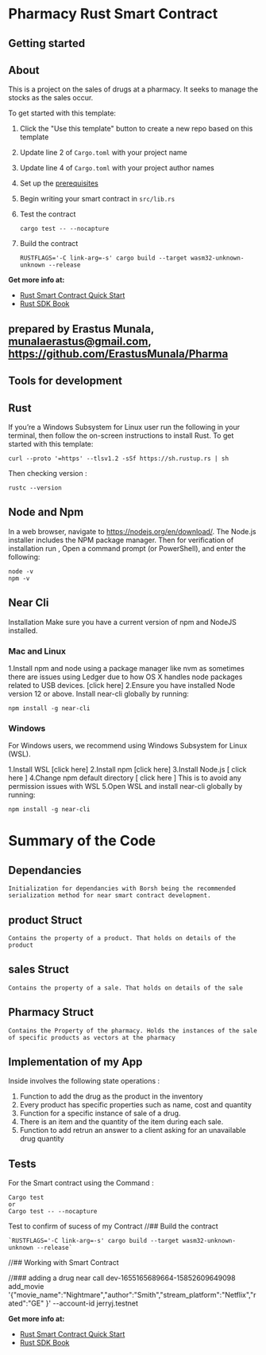# Pharmacy Rust Smart Contract

## Getting started
## About
This is a project on the sales of drugs at a pharmacy. It seeks to manage the stocks as the sales occur.

To get started with this template:

1. Click the "Use this template" button to create a new repo based on this template
2. Update line 2 of `Cargo.toml` with your project name
3. Update line 4 of `Cargo.toml` with your project author names
4. Set up the [prerequisites](https://github.com/near/near-sdk-rs#pre-requisites)
5. Begin writing your smart contract in `src/lib.rs`
6. Test the contract 

    `cargo test -- --nocapture`

8. Build the contract

    `RUSTFLAGS='-C link-arg=-s' cargo build --target wasm32-unknown-unknown --release`

**Get more info at:**

* [Rust Smart Contract Quick Start](https://docs.near.org/develop/prerequisites)
* [Rust SDK Book](https://www.near-sdk.io/)
## prepared by Erastus Munala, munalaerastus@gmail.com, https://github.com/ErastusMunala/Pharma

## Tools for development
## Rust
If you’re a Windows Subsystem for Linux user run the following in your terminal, then follow the on-screen instructions to install Rust.
To get started with this template:

    curl --proto '=https' --tlsv1.2 -sSf https://sh.rustup.rs | sh

Then checking version :

    rustc --version
## Node and Npm

In a web browser, navigate to https://nodejs.org/en/download/. The Node.js installer includes the NPM package manager.
Then for verification of installation run , Open a command prompt (or PowerShell), and enter the following:

    node -v
    npm -v

## Near Cli
Installation
Make sure you have a current version of npm and NodeJS installed.

### **Mac and Linux**
1.Install npm and node using a package manager like nvm as sometimes there are issues using Ledger due to how OS X handles node packages related to USB devices. [click here]
2.Ensure you have installed Node version 12 or above.
Install near-cli globally by running:

    npm install -g near-cli

### **Windows**
For Windows users, we recommend using Windows Subsystem for Linux (WSL).

1.Install WSL [click here]
2.Install npm [click here]
3.Install Node.js [ click here ]
4.Change npm default directory [ click here ]
This is to avoid any permission issues with WSL
5.Open WSL and install near-cli globally by running:

    npm install -g near-cli

# Summary of the Code 
 ## Dependancies 
    Initialization for dependancies with Borsh being the recommended serialization method for near smart contract development.
 ## product Struct
    Contains the property of a product. That holds on details of the product

## sales Struct 

    Contains the property of a sale. That holds on details of the sale
 ## Pharmacy Struct
    Contains the Property of the pharmacy. Holds the instances of the sale of specific products as vectors at the pharmacy
 
 ## Implementation of my App 
  Inside involves the following state operations :
  
  1. Function to add the drug as the product in the inventory
  2. Every product has specific properties such as name, cost and quantity
  3. Function for a specific instance of sale of a drug.
  4. There is an item and the quantity of the item during each sale.
  4. Function to add retrun an answer to a client asking for an unavailable drug quantity

## Tests
For the Smart contract using the Command :

    Cargo test
    or
    Cargo test -- --nocapture
Test to confirm of sucess of my Contract
//## Build the contract

    `RUSTFLAGS='-C link-arg=-s' cargo build --target wasm32-unknown-unknown --release`
//## Working with Smart Contract

//### adding a drug
    near call dev-1655165689664-15852609649098 add_movie '{"movie_name":"Nightmare","author":"Smith","stream_platform":"Netflix","rated":"GE" }' --account-id jerryj.testnet



**Get more info at:**

* [Rust Smart Contract Quick Start](https://docs.near.org/docs/develop/contracts/rust/intro)
* [Rust SDK Book](https://www.near-sdk.io/)

